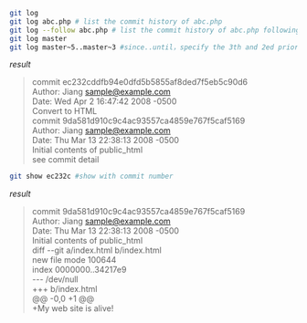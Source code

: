 
```bash
git log 
git log abc.php # list the commit history of abc.php
git log --follow abc.php # list the commit history of abc.php following with the history before renaming
git log master
git log master~5..master~3 #since..until，specify the 3th and 2ed prior commits on the master branch
```

_result_

>commit ec232cddfb94e0dfd5b5855af8ded7f5eb5c90d6  
Author: Jiang <sample@example.com>  
Date: Wed Apr 2 16:47:42 2008 -0500  
Convert to HTML  
commit 9da581d910c9c4ac93557ca4859e767f5caf5169  
Author: Jiang <sample@example.com>  
Date: Thu Mar 13 22:38:13 2008 -0500  
Initial contents of public_html  
see commit detail  

```bash
git show ec232c #show with commit number
```

_result_

>commit 9da581d910c9c4ac93557ca4859e767f5caf5169  
Author: Jiang <sample@example.com>  
Date: Thu Mar 13 22:38:13 2008 -0500  
Initial contents of public_html  
diff --git a/index.html b/index.html  
new file mode 100644  
index 0000000..34217e9  
--- /dev/null  
+++ b/index.html  
@@ -0,0 +1 @@  
+My web site is alive!  
